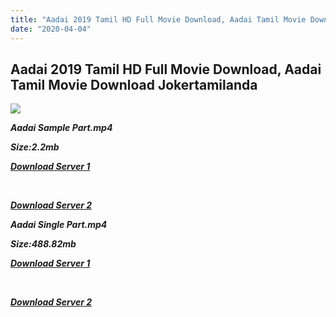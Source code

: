 ```yaml
---
title: "Aadai 2019 Tamil HD Full Movie Download, Aadai Tamil Movie Download Jokertamilanda"
date: "2020-04-04"
---
```


## Aadai 2019 Tamil HD Full Movie Download, Aadai Tamil Movie Download Jokertamilanda

![](https://images.moviebuff.com/38be0d54-716c-45a1-b578-223a9af7196a?w=1000)

**_Aadai Sample Part.mp4_**

**_Size:2.2mb_**

**_[Download Server 1](http://b7.wetransfer.vip/files/Tamil{b337cb003d07febca875724d018e20f8c1927a284fdd439ea607fcc650de5bb7}20Movies/Tamil{b337cb003d07febca875724d018e20f8c1927a284fdd439ea607fcc650de5bb7}202019{b337cb003d07febca875724d018e20f8c1927a284fdd439ea607fcc650de5bb7}20Movies/Aadai{b337cb003d07febca875724d018e20f8c1927a284fdd439ea607fcc650de5bb7}20(2019)/Aadai{b337cb003d07febca875724d018e20f8c1927a284fdd439ea607fcc650de5bb7}20(2019){b337cb003d07febca875724d018e20f8c1927a284fdd439ea607fcc650de5bb7}20Proper{b337cb003d07febca875724d018e20f8c1927a284fdd439ea607fcc650de5bb7}20HDRip/Aadai{b337cb003d07febca875724d018e20f8c1927a284fdd439ea607fcc650de5bb7}20(2019){b337cb003d07febca875724d018e20f8c1927a284fdd439ea607fcc650de5bb7}20Sample{b337cb003d07febca875724d018e20f8c1927a284fdd439ea607fcc650de5bb7}20(640x360).mp4)_**

**_[  
](http://b7.wetransfer.vip/files/Tamil{b337cb003d07febca875724d018e20f8c1927a284fdd439ea607fcc650de5bb7}20Movies/Tamil{b337cb003d07febca875724d018e20f8c1927a284fdd439ea607fcc650de5bb7}202019{b337cb003d07febca875724d018e20f8c1927a284fdd439ea607fcc650de5bb7}20Movies/Aadai{b337cb003d07febca875724d018e20f8c1927a284fdd439ea607fcc650de5bb7}20(2019)/Aadai{b337cb003d07febca875724d018e20f8c1927a284fdd439ea607fcc650de5bb7}20(2019){b337cb003d07febca875724d018e20f8c1927a284fdd439ea607fcc650de5bb7}20Proper{b337cb003d07febca875724d018e20f8c1927a284fdd439ea607fcc650de5bb7}20HDRip/Aadai{b337cb003d07febca875724d018e20f8c1927a284fdd439ea607fcc650de5bb7}20(2019){b337cb003d07febca875724d018e20f8c1927a284fdd439ea607fcc650de5bb7}20Sample{b337cb003d07febca875724d018e20f8c1927a284fdd439ea607fcc650de5bb7}20(640x360).mp4)_**

**_[Download Server 2](http://b7.wetransfer.vip/files/Tamil{b337cb003d07febca875724d018e20f8c1927a284fdd439ea607fcc650de5bb7}20Movies/Tamil{b337cb003d07febca875724d018e20f8c1927a284fdd439ea607fcc650de5bb7}202019{b337cb003d07febca875724d018e20f8c1927a284fdd439ea607fcc650de5bb7}20Movies/Aadai{b337cb003d07febca875724d018e20f8c1927a284fdd439ea607fcc650de5bb7}20(2019)/Aadai{b337cb003d07febca875724d018e20f8c1927a284fdd439ea607fcc650de5bb7}20(2019){b337cb003d07febca875724d018e20f8c1927a284fdd439ea607fcc650de5bb7}20Proper{b337cb003d07febca875724d018e20f8c1927a284fdd439ea607fcc650de5bb7}20HDRip/Aadai{b337cb003d07febca875724d018e20f8c1927a284fdd439ea607fcc650de5bb7}20(2019){b337cb003d07febca875724d018e20f8c1927a284fdd439ea607fcc650de5bb7}20Sample{b337cb003d07febca875724d018e20f8c1927a284fdd439ea607fcc650de5bb7}20(640x360).mp4)_**

**_Aadai Single Part.mp4_**

**_Size:488.82mb_**

**_[Download Server 1](http://c10.wetransfer.vip//files/Aadai{b337cb003d07febca875724d018e20f8c1927a284fdd439ea607fcc650de5bb7}20(2019).mp4)_**

**_[  
](http://c10.wetransfer.vip//files/Aadai{b337cb003d07febca875724d018e20f8c1927a284fdd439ea607fcc650de5bb7}20(2019).mp4)_**

**_[Download Server 2](http://c10.wetransfer.vip//files/Aadai{b337cb003d07febca875724d018e20f8c1927a284fdd439ea607fcc650de5bb7}20(2019).mp4)_**
